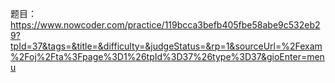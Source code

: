 题目：
https://www.nowcoder.com/practice/119bcca3befb405fbe58abe9c532eb29?tpId=37&tags=&title=&difficulty=&judgeStatus=&rp=1&sourceUrl=%2Fexam%2Foj%2Fta%3Fpage%3D1%26tpId%3D37%26type%3D37&gioEnter=menu